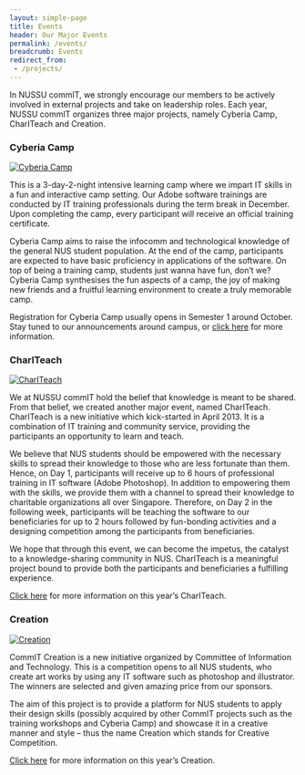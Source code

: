 ```yaml
---
layout: simple-page
title: Events
header: Our Major Events
permalink: /events/
breadcrumb: Events
redirect_from:
 - /projects/
---
```


In NUSSU commIT, we strongly encourage our members to be actively involved in external projects and take on leadership roles. Each year, NUSSU commIT organizes three major projects, namely Cyberia Camp, CharITeach and Creation.

### Cyberia Camp

[![Cyberia Camp]({{site.baseurl}}/images/cyberia.png)]({{site.baseurl}}/projects/cyberia/)

This is a 3-day-2-night intensive learning camp where we impart IT skills in a fun and interactive camp setting. Our Adobe software trainings are conducted by IT training professionals during the term break in December. Upon completing the camp, every participant will receive an official training certificate.

Cyberia Camp aims to raise the infocomm and technological knowledge of the general NUS student population. At the end of the camp, participants are expected to have basic proficiency in applications of the software. On top of being a training camp, students just wanna have fun, don’t we? Cyberia Camp synthesises the fun aspects of a camp, the joy of making new friends and a fruitful learning environment to create a truly memorable camp.

Registration for Cyberia Camp usually opens in Semester 1 around October. Stay tuned to our announcements around campus, or [click here]({{site.baseurl}}/events/cyberia/) for more information.

### CharITeach

[![CharITeach]({{site.baseurl}}/images/chariteach.jpg)]({{site.baseurl}}/projects/chariteach/)

We at NUSSU commIT hold the belief that knowledge is meant to be shared. From that belief, we created another major event, named CharITeach. CharITeach is a new initiative which kick-started in April 2013. It is a combination of IT training and community service, providing the participants an opportunity to learn and teach.

We believe that NUS students should be empowered with the necessary skills to spread their knowledge to those who are less fortunate than them. Hence, on Day 1, participants will receive up to 6 hours of professional training in IT software (Adobe Photoshop). In addition to empowering them with the skills, we provide them with a channel to spread their knowledge to charitable organizations all over Singapore. Therefore, on Day 2 in the following week, participants will be teaching the software to our beneficiaries for up to 2 hours followed by fun-bonding activities and a designing competition among the participants from beneficiaries.

We hope that through this event, we can become the impetus, the catalyst to a knowledge-sharing community in NUS. CharITeach is a meaningful project bound to provide both the participants and beneficiaries a fulfilling experience.

[Click here]({{site.baseurl}}/events/chariteach/) for more information on this year’s CharITeach.

### Creation

[![Creation]({{site.baseurl}}/images/creation.jpg)]({{site.baseurl}}/projects/creation/)

CommIT Creation is a new initiative organized by Committee of Information and Technology. This is a competition opens to all NUS students, who create art works by using any IT software such as photoshop and illustrator. The winners are selected and given amazing price from our sponsors.

The aim of this project is to provide a platform for NUS students to apply their design skills (possibly acquired by other CommIT projects such as the training workshops and Cyberia Camp) and showcase it in a creative manner and style – thus the name Creation which stands for Creative Competition.

[Click here]({{site.baseurl}}/events/creation/) for more information on this year’s Creation.
